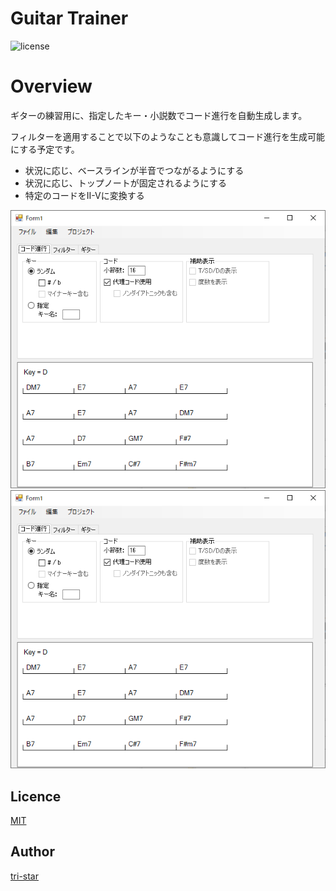 Guitar Trainer
===================================

![license](https://img.shields.io/badge/license-MIT-blue.svg?style=flat-square)

# Overview

ギターの練習用に、指定したキー・小説数でコード進行を自動生成します。

フィルターを適用することで以下のようなことも意識してコード進行を生成可能にする予定です。

* 状況に応じ、ベースラインが半音でつながるようにする
* 状況に応じ、トップノートが固定されるようにする
* 特定のコードをII-Vに変換する

![Thumb01](./docs/images/thumb01.png)
![Thumb02](./docs/images/thumb01.png)

## Licence

[MIT](https://github.com/tri-star/docker-prometheus-exporter/blob/master/LICENSE)

## Author

[tri-star](https://github.com/tri-star)
